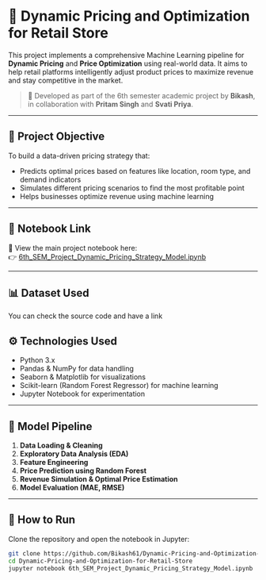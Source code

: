 # 🧠 Dynamic Pricing and Optimization for Retail Store

This project implements a comprehensive Machine Learning pipeline for **Dynamic Pricing** and **Price Optimization** using real-world data. It aims to help retail platforms intelligently adjust product prices to maximize revenue and stay competitive in the market.

> 📘 Developed as part of the 6th semester academic project by **Bikash**, in collaboration with **Pritam Singh** and **Svati Priya**.

---

## 📍 Project Objective

To build a data-driven pricing strategy that:
- Predicts optimal prices based on features like location, room type, and demand indicators
- Simulates different pricing scenarios to find the most profitable point
- Helps businesses optimize revenue using machine learning

---

## 🧾 Notebook Link

🔗 View the main project notebook here:  
👉 [6th_SEM_Project_Dynamic_Pricing_Strategy_Model.ipynb](https://github.com/Bikash61/Dynamic-Pricing-and-Optimization-for-Retail-Store/blob/main/6th_SEM_Project_Dynamic_Pricing_Strategy_Model.ipynb)

---

## 📊 Dataset Used

You can check the source code and have a link

## ⚙️ Technologies Used

- Python 3.x
- Pandas & NumPy for data handling
- Seaborn & Matplotlib for visualizations
- Scikit-learn (Random Forest Regressor) for machine learning
- Jupyter Notebook for experimentation

---

## 🧪 Model Pipeline

1. **Data Loading & Cleaning**
2. **Exploratory Data Analysis (EDA)**
3. **Feature Engineering**
4. **Price Prediction using Random Forest**
5. **Revenue Simulation & Optimal Price Estimation**
6. **Model Evaluation (MAE, RMSE)**

---

## 🚀 How to Run

Clone the repository and open the notebook in Jupyter:

```bash
git clone https://github.com/Bikash61/Dynamic-Pricing-and-Optimization-for-Retail-Store.git
cd Dynamic-Pricing-and-Optimization-for-Retail-Store
jupyter notebook 6th_SEM_Project_Dynamic_Pricing_Strategy_Model.ipynb
